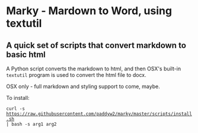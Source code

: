 # Marky - Mardown to Word, using textutil
## A quick set of scripts that convert markdown to basic html
A Python script converts the markdown to html, and then OSX's built-in <code>textutil</code> program is used to convert the html file to docx.

OSX only - full markdown and styling support to come, maybe.

To install:

<code>curl -s https://raw.githubusercontent.com/paddyw2/marky/master/scripts/install.sh | bash -s arg1 arg2</code>
